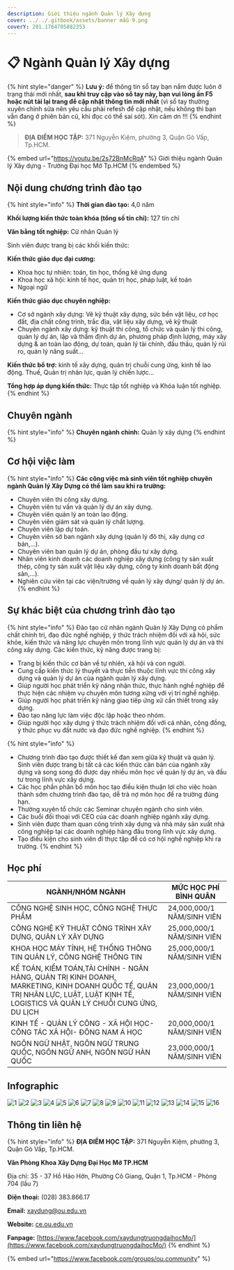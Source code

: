 ```yaml
---
description: Giới thiệu ngành Quản lý Xây dựng
cover: ../../.gitbook/assets/banner mẫu 9.png
coverY: 201.1764705882353
---
```


# 📋 Ngành Quản lý Xây dựng

{% hint style="danger" %}
**Lưu ý:** để thông tin sổ tay bạn nắm được luôn ở trạng thái mới nhất, **sau khi truy cập vào sổ tay này, bạn vui lòng ấn F5 hoặc nút tải lại trang để cập nhật thông tin mới nhất** (vì sổ tay thường xuyên chỉnh sửa nên yêu cầu phải refesh để cập nhật, nếu không thì bạn vẫn đang ở phiên bản cũ, khi đọc có thể sai sót). Xin cảm ơn !!!
{% endhint %}

> **ĐỊA ĐIỂM HỌC TẬP:** 371 Nguyễn Kiệm, phường 3, Quận Gò Vấp, Tp.HCM.

{% embed url="https://youtu.be/2s72BnMcRqA" %}
Giới thiệu ngành Quản lý Xây dựng - Trường Đại học Mở Tp.HCM
{% endembed %}

## Nội dung chương trình đào tạo

{% hint style="info" %}
**Thời gian đào tạo:** 4,0 năm

**Khối lượng kiến thức toàn khóa (tổng số tín chỉ):** 127 tín chỉ

**Văn bằng tốt nghiệp:** Cử nhân Quản lý

Sinh viên được trang bị các khối kiến thức:

**Kiến thức giáo dục đại cương:**

* Khoa học tự nhiên: toán, tin học, thống kê ứng dụng
* Khoa học xã hội: kinh tế học, quản trị học, pháp luật, kế toán
* Ngoại ngữ

**Kiến thức giáo dục chuyên nghiệp:**

* Cơ sở ngành xây dựng: Vẽ kỹ thuật xây dựng, sức bền vật liệu, cơ học đất, địa chất công trình, trắc địa, vật liệu xây dựng, vẽ kỹ thuật
* Chuyên ngành xây dựng: kỹ thuật thi công, tổ chức và quản lý thi công, quản lý dự án, lập và thẩm định dự án, phương pháp định lượng, máy xây dựng & an toàn lao động, dự toán, quản lý tài chính, đấu thầu, quản lý rủi ro, quản lý năng suất…

**Kiến thức bổ trợ:** kinh tế xây dựng, quản trị chuỗi cung ứng, kinh tế lao động. Thuế, Quản trị nhân lực, quản lý chiến lược…

**Tổng hợp áp dụng kiến thức:** Thực tập tốt nghiệp và Khóa luận tốt nghiệp.
{% endhint %}

## Chuyên ngành

{% hint style="info" %}
**Chuyên ngành chính:** Quản lý xây dựng
{% endhint %}

## Cơ hội việc làm

{% hint style="info" %}
**Các công việc mà sinh viên tốt nghiệp chuyên ngành Quản lý Xây Dựng có thể làm sau khi ra trường:**

* Chuyên viên thi công xây dựng.
* Chuyên viên tư vấn và quản lý dự án xây dựng.
* Chuyên viên quản lý an toàn lao động.
* Chuyên viên giám sát và quản lý chất lượng.
* Chuyên viên lập dự toán.
* Chuyên viên sở ban ngành xây dựng (quản lý đô thị, xây dựng cơ bản,…).
* Chuyên viên ban quản lý dự án, phòng đầu tư xây dựng.
* Nhân viên kinh doanh các doanh nghiệp xây dựng (công ty sản xuất thép, công ty sản xuất vật liệu xây dựng, công ty kinh doanh bất động sản,…).
* Nghiên cứu viên tại các viện/trường về quản lý xây dựng/ quản lý dự án.
{% endhint %}

## Sự khác biệt của chương trình đào tạo

{% hint style="info" %}
Đào tạo cử nhân ngành Quản lý Xây Dựng có phẩm chất chính trị, đạo đức nghề nghiệp, ý thức trách nhiệm đối với xã hội, sức khỏe, kiến thức và năng lực chuyên môn trong lĩnh vực quản lý dự án và thi công xây dựng. Các kiến thức, kỹ năng được trang bị:

* Trang bị kiến thức cơ bản về tự nhiên, xã hội và con người.
* Cung cấp kiến thức lý thuyết và thực tiễn thuộc lĩnh vực thi công xây dựng và quản lý dự án của ngành quản lý xây dựng.
* Giúp người học phát triển kỹ năng nhận thức, thực hành nghề nghiệp để thực hiện các nhiệm vụ chuyên môn tương xứng với vị trí nghề nghiệp.
* Giúp người học phát triển kỹ năng giao tiếp ứng xử cần thiết trong xây dựng.
* Đào tạo năng lực làm việc độc lập hoặc theo nhóm.
* Giúp người học xây dựng ý thức trách nhiệm đối với cá nhân, cộng đồng, ý thức phục vụ đất nước và đạo đức nghề nghiệp.
{% endhint %}

{% hint style="info" %}
* Chương trình đào tạo được thiết kế đan xem giữa kỹ thuật và quản lý. Sinh viên được trang bị tất cả các kiến thức căn bản của ngành xây dựng và song song đó được dạy nhiều môn học về quản lý dự án, và đầu tư trong lĩnh vực xây dựng.
* Các học phần phân bổ môn học tạo điều kiện thuận lợi cho việc hoàn thành sớm chương trình đào tạo, dễ trả nợ môn học để ra trường đúng hạn.
* Thường xuyên tổ chức các Seminar chuyên ngành cho sinh viên.
* Các buổi đối thoại với CEO của các doanh nghiệp ngành xây dựng.
* Sinh viên được tham quan công trình xây dựng và nhà máy sản xuất nhà công nghiệp tại các doanh nghiệp hàng đầu trong lĩnh vực xây dựng.
* Tạo điều kiện cho sinh viên đi thực tập để có cơ hội nghề nghiệp khi ra trường.
{% endhint %}

## Học phí

| NGÀNH/NHÓM NGÀNH                                                                                                                                                                  | MỨC HỌC PHÍ BÌNH QUÂN      |
| --------------------------------------------------------------------------------------------------------------------------------------------------------------------------------- | -------------------------- |
| CÔNG NGHỆ SINH HỌC, CÔNG NGHỆ THỰC PHẨM                                                                                                                                           | 24,000,000/1 NĂM/SINH VIÊN |
| CÔNG NGHỆ KỸ THUẬT CÔNG TRÌNH XÂY DỰNG, QUẢN LÝ XÂY DỰNG                                                                                                                          | 25,000,000/1 NĂM/SINH VIÊN |
| KHOA HỌC MÁY TÍNH, HỆ THỐNG THÔNG TIN QUẢN LÝ, CÔNG NGHỆ THÔNG TIN                                                                                                                | 25,000,000/1 NĂM/SINH VIÊN |
| KẾ TOÁN, KIỂM TOÁN,TÀI CHÍNH - NGÂN HÀNG, QUẢN TRỊ KINH DOANH, MARKETING, KINH DOANH QUỐC TẾ, QUẢN TRỊ NHÂN LỰC, LUẬT, LUẬT KINH TẾ, LOGISTICS VÀ QUẢN LÝ CHUỖI CUNG ỨNG, DU LỊCH | 23,000,000/1 NĂM/SINH VIÊN |
| KINH TẾ - QUẢN LÝ CÔNG - XÃ HỘI HỌC- CÔNG TÁC XÃ HỘI- ĐÔNG NAM Á HỌC                                                                                                              | 20,000,000/1 NĂM/SINH VIÊN |
| NGÔN NGỮ NHẬT, NGÔN NGỮ TRUNG QUỐC, NGÔN NGỮ ANH, NGÔN NGỮ HÀN QUỐC                                                                                                               | 23,000,000/1 NĂM/SINH VIÊN |

## Infographic

![1](<../../.gitbook/assets/1 - tiêu đề (4).png>) ![2](<../../.gitbook/assets/2 - giới thiệu chung (8) (1) (1).png>) ![3](<../../.gitbook/assets/3 - việc làm.png>) ![4](<../../.gitbook/assets/4 - Việc làm - QLXD.png>) ![5](<../../.gitbook/assets/5 - Điểm nổi bật của khoa.png>) ![6](<../../.gitbook/assets/6 - Mục tiêu.png>) ![7](<../../.gitbook/assets/7 - Mục tiêu - QLXD.png>) ![8](<../../.gitbook/assets/8 - điểm mạnh.png>) ![9](<../../.gitbook/assets/9 - điểm mạnh.png>) ![10](<../../.gitbook/assets/10 - ngành - chuyên ngành.png>) ![11](<../../.gitbook/assets/11 - nd ctdt (2) (1).png>) ![12](<../../.gitbook/assets/12 - nd ctdt (1).png>) ![13](<../../.gitbook/assets/13 - nd ctdt (1).png>) ![14](<../../.gitbook/assets/15 - học phí (2).png>) ![15](<../../.gitbook/assets/16 - học phí (1).png>) ![16](<../../.gitbook/assets/17 - Thông tin liên hệ.png>)

## Thông tin liên hệ

{% hint style="info" %}
**ĐỊA ĐIỂM HỌC TẬP:** 371 Nguyễn Kiệm, phường 3, Quận Gò Vấp, Tp.HCM.

**Văn Phòng Khoa Xây Dựng Đại Học Mở TP.HCM**

Địa chỉ: 35 - 37 Hồ Hảo Hớn, Phường Cô Giang, Quận 1, Tp.HCM - Phòng 704 (lầu 7)

**Điện thoại:** (028) 383.866.17

**Email:** xaydung@ou.edu.vn

**Website:** [ce.ou.edu.vn](http://ce.ou.edu.vn/)

**Fanpage:** [https://www.facebook.com/xaydungtruongdaihocMo/](https://www.facebook.com/xaydungtruongdaihocMo/)
{% endhint %}

{% embed url="https://www.facebook.com/groups/ou.community" %}
